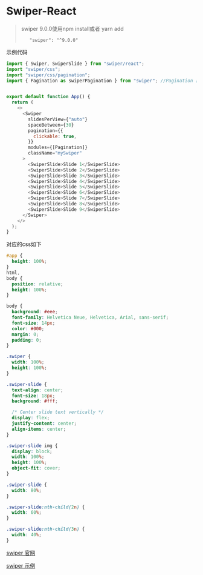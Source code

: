 # Swiper-React

>swiper 9.0.0使用npm install或者 yarn add
>````npm
>    "swiper": "^9.0.0"
>````

示例代码
````js
import { Swiper, SwiperSlide } from "swiper/react";
import "swiper/css";
import "swiper/css/pagination";
import { Pagination as swiperPagination } from "swiper"; //Pagination 就可以 当Pagination重名时使用as 另起别名


export default function App() {
  return (
    <>
      <Swiper
        slidesPerView={"auto"}
        spaceBetween={30}
        pagination={{
          clickable: true,
        }}
        modules={[Pagination]}
        className="mySwiper"
      >
        <SwiperSlide>Slide 1</SwiperSlide>
        <SwiperSlide>Slide 2</SwiperSlide>
        <SwiperSlide>Slide 3</SwiperSlide>
        <SwiperSlide>Slide 4</SwiperSlide>
        <SwiperSlide>Slide 5</SwiperSlide>
        <SwiperSlide>Slide 6</SwiperSlide>
        <SwiperSlide>Slide 7</SwiperSlide>
        <SwiperSlide>Slide 8</SwiperSlide>
        <SwiperSlide>Slide 9</SwiperSlide>
      </Swiper>
    </>
  );
}
````
对应的css如下
```` css
#app {
  height: 100%;
}
html,
body {
  position: relative;
  height: 100%;
}

body {
  background: #eee;
  font-family: Helvetica Neue, Helvetica, Arial, sans-serif;
  font-size: 14px;
  color: #000;
  margin: 0;
  padding: 0;
}

.swiper {
  width: 100%;
  height: 100%;
}

.swiper-slide {
  text-align: center;
  font-size: 18px;
  background: #fff;

  /* Center slide text vertically */
  display: flex;
  justify-content: center;
  align-items: center;
}

.swiper-slide img {
  display: block;
  width: 100%;
  height: 100%;
  object-fit: cover;
}

.swiper-slide {
  width: 80%;
}

.swiper-slide:nth-child(2n) {
  width: 60%;
}

.swiper-slide:nth-child(3n) {
  width: 40%;
}
````


[swiper 官网](https://swiperjs.com/get-started)

[swiper 示例](https://codesandbox.io/p/sandbox/8kx0sg?file=%2Fsrc%2FApp.jsx&selection=%5B%7B%22endColumn%22%3A14%2C%22endLineNumber%22%3A16%2C%22startColumn%22%3A14%2C%22startLineNumber%22%3A16%7D%5D)